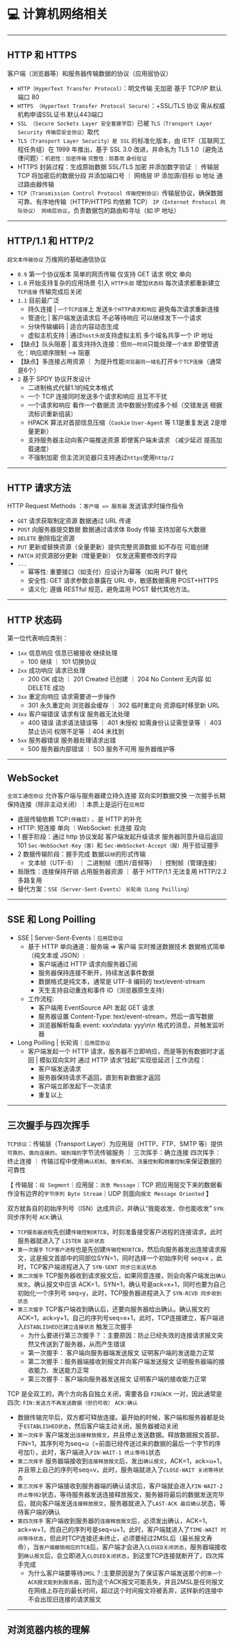 # 💻 计算机网络相关
---
## HTTP 和 HTTPS
客户端（浏览器等）和服务器传输数据的协议（应用层协议）
* `HTTP（HyperText Transfer Protocol）`：明文传输 无加密 基于 TCP/IP 默认端口 80 
* `HTTPS （HyperText Transfer Protocol Secure）`：+SSL/TLS 协议 需从权威机构申请SSL证书 默认443端口
* `SSL （Secure Sockets Layer 安全套接字层）`已被 `TLS（Transport Layer Security 传输层安全协议）`取代
* `TLS（Transport Layer Security）是 SSL` 的标准化版本，由 IETF（互联网工程任务组）在 1999 年推出，基于 SSL 3.0 改进，并命名为 TLS 1.0（避免法律问题）：`机密性：加密传输` `完整性：防篡改` `身份验证`
* HTTPS 封装过程：生成原始数据 SSL/TLS 加密 并添加数字验证 ｜ 传输层 TCP 将加密后的数据分段 并添加端口号 ｜ 网络层 IP 添加源/目标 ip 地址 通过路由器传输
* `TCP（Transmission Control Protocol 传输控制协议）`传输层协议，确保数据可靠、有序地传输（HTTP/HTTPS 均依赖 TCP）
`IP（Internet Protocol 网际协议） 网络层协议`，负责数据包的路由和寻址（如 IP 地址）
---
## HTTP/1.1 和 HTTP/2
`超文本传输协议` 万维网的基础通信协议
- `0.9` 第一个协议版本 简单的网页传输 仅支持 GET 请求 明文 单向
- `1.0` 开始支持复杂的应用场景 引入 `HTTP头部` 增加`状态码` 每次请求都重新建立 `TCP连接` 传输完成后关闭
- `1.1` 目前最广泛
  - 持久连接 | `一个TCP连接`上 发送`多个HTTP请求和响应` 避免每次请求重新连接
  - 管道化 | 客户端发送请求后 不必等待响应 可以继续发下一个请求
  - 分块传输编码 | 适合内容动态生成
  - 虚拟主机支持 | 通过`host头部`支持虚拟主机 多个域名共享一个 IP 地址
- 【缺点】队头阻塞 | 虽支持持久连接：但`同一时间`只能处理`一个请求` 即使管道化：响应顺序限制 —> 阻塞
- 【缺点】多连接占用资源 ｜ 为提升性能`浏览器同一域名`打开`多个TCP连接`（通常是6个）
- `2` 基于 SPDY 协议开发设计
  - 二进制格式代替1.1的纯文本格式
  - 一个 TCP 连接同时发送多个请求和响应 且互不干扰
  - 一个请求和响应 看作一个数据流 流中数据分割成多个帧（交错发送 根据流标识重新组装）
  - HPACK 算法对首部信息压缩（`Cookie` `User-Agent` 等 1.1是重复发送 2是增量更新）
  - 支持服务器主动向客户端推送资源 即使客户端未请求 （减少延迟 提高加载速度）
  - 不强制加密 但主流浏览器只支持通过`https`使用`http/2`
---
## HTTP 请求方法
HTTP Request Methods ：`客户端 => 服务器` 发送请求时操作指令
* `GET` 请求获取制定资源 数据通过 URL 传递
* `POST` 向服务器提交数据 数据通过请求体 Body 传输 支持加密与大数据
* `DELETE` 删除指定资源
* `PUT` 更新或替换资源（全量更新）提供完整资源数据 如不存在 可能创建
* `PATCH` 对资源部分更新（增量更新） 仅发送需要修改的字段
* `...`
  * 幂等性: 重要接口（如支付）应设计为幂等（如用 PUT 替代 
  * 安全性: GET 请求参数会暴露在 URL 中，敏感数据需用 POST+HTTPS
  * 语义化: 遵循 RESTful 规范，避免滥用 POST 替代其他方法。
---
## HTTP 状态码
第一位代表响应类别：
* `1xx` 信息响应 信息已被接收 继续处理		
  * 100 继续 ｜ 101 切换协议
* `2xx` 成功响应 请求已处理
  * 200 OK 成功 ｜ 201 Created 已创建 ｜ 204 No Content 无内容 如 DELETE 成功
* `3xx` 重定向响应 请求需要进一步操作		
  * 301 永久重定向 浏览器会缓存 ｜ 302 临时重定向 资源临时移至新 URL
* `4xx` 客户端错误 请求有误 服务器无法处理
  * 400 错误 请求语法错误等 ｜ 401 未授权 如需身份认证需登录等 ｜ 403 禁止访问 权限不足等 ｜404 未找到
* `5xx` 服务器错误 服务器处理请求出错		
  * 500 服务器内部错误 ｜ 503 服务不可用 服务器维护等
---
## WebSocket
`全双工通信协议` 允许客户端与服务器建立持久连接 双向实时数据交换 一次握手长期保持连接（除非主动关闭）｜本质上是运行在`应用层`
* 底层传输依赖 TCP`(传输层)` 、是 HTTP 的补充
* HTTP: 短连接 单向 ｜WebSocket: 长连接 双向
* 1 握手阶段：通过 http 协议发起 客户端发起升级请求 服务器同意升级后返回 101 `Sec-WebSocket-Key（客）`和 `Sec-WebSocket-Accept（服）`用于验证握手
* 2 数据传输阶段：握手完成 数据以`帧`的形式传输
  * 文本帧（UTF-8） ｜ 二进制帧（图片/音频等） ｜ 控制帧（管理连接）
* 局限性：连接保持开销 占用服务器资源 ｜ 基于 HTTP/1.1 无法复用 HTTP/2.2 多路复用
* 替代方案：`SSE（Server-Sent-Events）` `长轮询（Long Poilling）`
---
## SSE 和 Long Poilling
* SSE | Server-Sent-Events｜`应用层协议`
  * 基于 HTTP 单向通道：服务端 => 客户端 实时推送数据技术 数据格式简单（纯文本或 JSON）:
    * 客户端通过 HTTP 请求向服务器订阅
    * 服务器保持连接不断开，持续发送事件数据
    * 数据格式是纯文本，通常是 UTF-8 编码的 text/event-stream
    * 天生支持自动重连和事件 ID（浏览器原生支持）
  * 工作流程:
    - 客户端用 EventSource API 发起 GET 请求
    - 服务器设置 Content-Type: text/event-stream，然后一直写数据
    - 浏览器解析每条 event: xxx\ndata: yyy\n\n 格式的消息，并触发监听器
* Long Poilling | 长轮询｜`应用层协议`
  * 客户端发起一个 HTTP 请求，服务器不立即响应，而是等到有数据时才返回 | 模拟双向实时 通过 HTTP 请求“挂起”实现低延迟 | 工作流程：
    * 客户端发送请求
    * 服务器保持请求不返回，直到有新数据才返回
    * 客户端立即发起下一次请求
    * 重复以上
---
## 三次握手与四次挥手
`TCP协议`：传输层（Transport Layer）为应用层（HTTP、FTP、SMTP 等）提供`可靠的`、`面向连接的`、`端到端的`字节流传输服务 ｜ 三次挥手：确立连接 四次挥手：终止连接 ｜ 传输过程中使用`确认机制`、`重传机制`、`流量控制`和`拥塞控制`来保证数据的可靠性

【 传输层：`段 Segment`｜应用层：`消息 Message`｜TCP 把应用层交下来的数据看作没有边界的`字节序列 Byte Stream`｜UDP 则面向`报文 Message Oriented` 】

双方就各自的初始序列号（ISN）达成共识，并确认“我能收发、你也能收发” `SYN`:同步序列号 `ACK`:确认
- `TCP服务器进程`先创建`传输控制块TCB`，时刻准备接受客户进程的连接请求，此时服务器就进入了 `LISTEN 监听状态`
- `第一次握手` `TCP客户进程`也是先创建`传输控制块TCB`，然后向服务器发出连接请求报文，这是报文首部中的同部位SYN=1，同时选择一个初始序列号 seq=x ，此时，TCP客户端进程进入了 `SYN-SENT 同步已发送状态`
- `第二次握手` TCP服务器收到请求报文后，如果同意连接，则会向客户端发出`确认报文`。确认报文中应该 ACK=1，SYN=1，确认号是ack=x+1，同时也要为自己初始化一个序列号 seq=y，此时，TCP服务器进程进入了 `SYN-RCVD 同步收到状态`
- `第三次握手` TCP客户端收到确认后，还要向服务器给出确认。确认报文的ACK=1，ack=y+1，自己的序列号seq=x+1，此时，TCP连接建立，客户端进入`ESTABLISHED已建立连接状态` 触发三次握手
  - 为什么要进行第三次握手？：主要原因：防止已经失效的连接请求报文突然又传送到了服务器，从而产生错误
  - 第一次握手： 客户端向服务器端发送报文 证明客户端的发送能力正常
  - 第二次握手：服务器端接收到报文并向客户端发送报文 证明服务器端的接收能力、发送能力正常
  - 第三次握手：客户端向服务器发送报文 证明客户端的接收能力正常

TCP 是全双工的，两个方向各自独立关闭，需要各自 `FIN`/`ACK` 一对，因此通常是四次: `FIN:发送方不再发送数据（但仍可收）` `ACK:确认`
- 数据传输完毕后，双方都可释放连接。最开始的时候，客户端和服务器都是处于`ESTABLISHED状态`，然后客户端主动关闭，服务器被动关闭
- `第一次挥手` 客户端发出`连接释放报文`，并且停止发送数据。释放数据报文首部，FIN=1，其序列号为seq=u（=前面已经传送过来的数据的最后一个字节的序号加1），此时，客户端进入`FIN-WAIT-1 终止等待1`状态
- `第二次挥手` 服务器端接收到`连接释放报文`后，发出`确认报文`，ACK=1，ack=u+1，并且带上自己的序列号seq=v，此时，服务端就进入了`CLOSE-WAIT 关闭等待状态`
- `第三次挥手` 客户端接收到服务器端的确认请求后，客户端就会进入`FIN-WAIT-2 终止等待2`状态，等待服务器发送连接释放报文，服务器将最后的数据发送完毕后，就向客户端发送`连接释放报文`，服务器就进入了`LAST-ACK 最后确认`状态，等待客户端的确认
- `第四次挥手` 客户端收到服务器的`连接释放报文`后，必须发出确认，ACK=1，ack=w+1，而自己的序列号是seq=u+1，此时，客户端就进入了`TIME-WAIT 时间等待状态`，但此时TCP连接还未终止，必须要经过2MSL后（最长报文寿命），当`客户端撤销相应的TCB`后，客户端才会进入`CLOSED关闭状态`，服务器端接收到`确认报文`后，会立即进入`CLOSED关闭状态`，到这里TCP连接就断开了，四次挥手完成
  - 为什么客户端要等待`2MSL`？:主要原因是为了保证客户端发送那个的`第一个ACK报文能到到服务器`，因为这个ACK报文可能丢失，并且2MSL是任何报文在网络上存在的最长时间，超过这个时间报文将被丢弃，这样新的连接中不会出现旧连接的请求报文
---
## 对浏览器内核的理解
